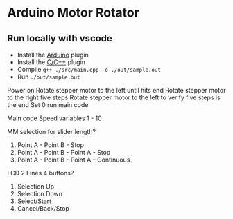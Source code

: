 # Arduino Motor Rotator

## Run locally with vscode

* Install the [Arduino](https://marketplace.visualstudio.com/items?itemName=vsciot-vscode.vscode-arduino) plugin
* Install the [C/C++](https://marketplace.visualstudio.com/items?itemName=ms-vscode.cpptools) plugin
* Compile `g++ ./src/main.cpp -o ./out/sample.out`
* Run `./out/sample.out`


Power on
  Rotate stepper motor to the left until hits end
  Rotate stepper motor to the right five steps
  Rotate stepper motor to the left to verify five steps is the end
  Set 0 
  run main code
  
Main code
  Speed variables 1 - 10
  
  MM selection for slider length?
  
  1. Point A - Point B - Stop
  2. Point A - Point B - Point A - Stop
  3. Point A - Point B - Point A - Continuous
  
LCD
  2 Lines
  4 buttons?
  1. Selection Up
  2. Selection Down
  3. Select/Start
  4. Cancel/Back/Stop
  
